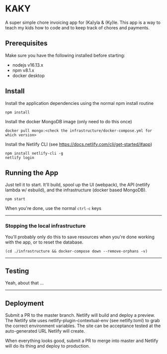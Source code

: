 # KAKY

A super simple chore invoicing app for (Ka)yla &amp; (Ky)le. This app is a way to teach my kids how to code and to keep track of chores and payments.

## Prerequisites

Make sure you have the following installed before starting:

- nodejs v16.13.x
- npm v8.1.x
- docker desktop

## Install

Install the application dependencies using the normal npm install routine

```
npm install
```

Install the docker MongoDB image (only need to do this once)

```
docker pull mongo:<check the infrastructure/docker-compose.yml for which version>
```

Install the Netlify CLI (see https://docs.netlify.com/cli/get-started/#app)

```
npm install netlify-cli -g
netlify login
```

## Running the App

Just tell it to start. It'll build, spool up the UI (webpack), the API (netlify lambda w/ esbuild), and the infrastructure (docker based MongoDB).

```
npm start
```

When you're done, use the normal `ctrl-c` keys

---

### Stopping the local infrastructure

You'll probably only do this to save resources when you're done working with the app, or to reset the database.

```
(cd ./infrastructure && docker-compose down --remove-orphans -v)
```

---

## Testing

Yeah, about that ...

---

## Deployment

Submit a PR to the master branch. Netlify will build and deploy a preview. The Netlify site uses netlify-plugin-contextual-env (see netlify.toml) to grab the correct environment variables. The site can be acceptance tested at the auto-generated URL Netlify will create.

When everything looks good, submit a PR to merge into master and Netlify will do its thing and deploy to production.
